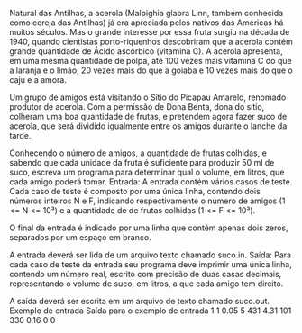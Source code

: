 Natural das Antilhas, a acerola (Malpighia glabra Linn, também conhecida como cereja das Antilhas) já era apreciada pelos nativos das Américas há muitos séculos. Mas o grande interesse por essa fruta surgiu na década de 1940, quando cientistas porto-riquenhos descobriram que a acerola contém grande quantidade de Ácido ascórbico (vitamina C). A acerola apresenta, em uma mesma quantidade de polpa, até 100 vezes mais vitamina C do que a laranja e o limão, 20 vezes mais do que a goiaba e 10 vezes mais do que o caju e a amora.

Um grupo de amigos está visitando o Sítio do Picapau Amarelo, renomado produtor de acerola. Com a permissão de Dona Benta, dona do sítio, colheram uma boa quantidade de frutas, e pretendem agora fazer suco de acerola, que será dividido igualmente entre os amigos durante o lanche da tarde.

Conhecendo o número de amigos, a quantidade de frutas colhidas, e sabendo que cada unidade da fruta é suficiente para produzir 50 ml de suco, escreva um programa para determinar qual o volume, em litros, que cada amigo poderá tomar.
Entrada:
A entrada contém vários casos de teste. Cada caso de teste é composto por uma única linha, contendo dois números inteiros N e F, indicando respectivamente o número de amigos (1 <= N <= 10³)
e a quantidade de de frutas colhidas (1 <= F <= 10³).

O final da entrada é indicado por uma linha que contém apenas dois zeros, separados por um espaço em branco.

A entrada deverá ser lida de um arquivo texto chamado suco.in.
Saída:
Para cada caso de teste da entrada seu programa deve imprimir uma única linha, contendo um número real, escrito com precisão de duas casas decimais, representando o volume de suco, em litros, a que cada amigo tem direito.

A saída deverá ser escrita em um arquivo de texto chamado suco.out.
Exemplo de entrada	Saída para o exemplo de entrada
1 1                      0.05
5 431                    4.31
101 330                  0.16
0 0	

